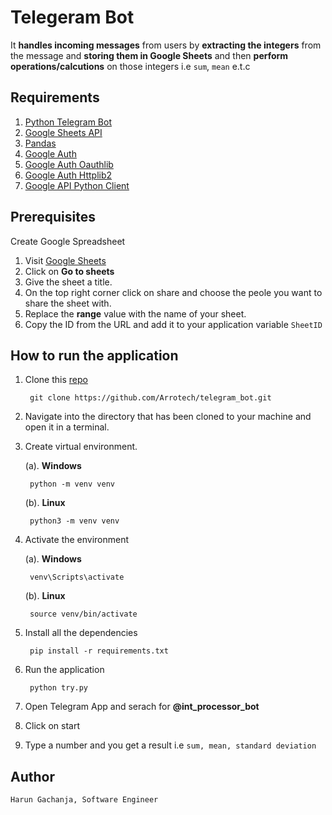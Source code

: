 # Telegeram Bot

It **handles incoming messages** from users by **extracting the integers** from the message and **storing them in Google Sheets** and then **perform operations/calcutions** on those integers i.e `sum`, `mean` e.t.c

## Requirements

1. [Python Telegram Bot](https://pypi.org/project/python-telegram-bot/)
2. [Google Sheets API](https://developers.google.com/sheets/api/guides/concepts)
3. [Pandas](https://pypi.org/project/pandas/)
4. [Google Auth](https://pypi.org/project/google-auth/)
5. [Google Auth Oauthlib](https://pypi.org/project/google-auth-oauthlib/)
6. [Google Auth Httplib2](https://pypi.org/project/google-auth-httplib2/)
7. [Google API Python Client](https://pypi.org/project/google-api-python-client/)


## Prerequisites

Create Google Spreadsheet

1. Visit [Google Sheets](https://www.google.com/sheets/about/)
2. Click on **Go to sheets**
3. Give the sheet a title.
4. On the top right corner click on share and choose the peole you want to share the sheet with.
5. Replace the **range** value with the name of your sheet.
5. Copy the ID from the URL and add it to your application variable `SheetID`

## How to run the application

1. Clone this [repo](https://github.com/Arrotech/telegram_bot)

        git clone https://github.com/Arrotech/telegram_bot.git

2. Navigate into the directory that has been cloned to your machine and open it in a terminal.

3. Create virtual environment.

    (a). **Windows**

        python -m venv venv

    (b). **Linux**

        python3 -m venv venv


4. Activate the environment

    (a). **Windows**

        venv\Scripts\activate

    (b). **Linux**

        source venv/bin/activate

5. Install all the dependencies

        pip install -r requirements.txt

6. Run the application

        python try.py


7. Open Telegram App and serach for **@int_processor_bot**
8. Click on start
9. Type a number and you get a result i.e `sum, mean, standard deviation`

## Author

    Harun Gachanja, Software Engineer